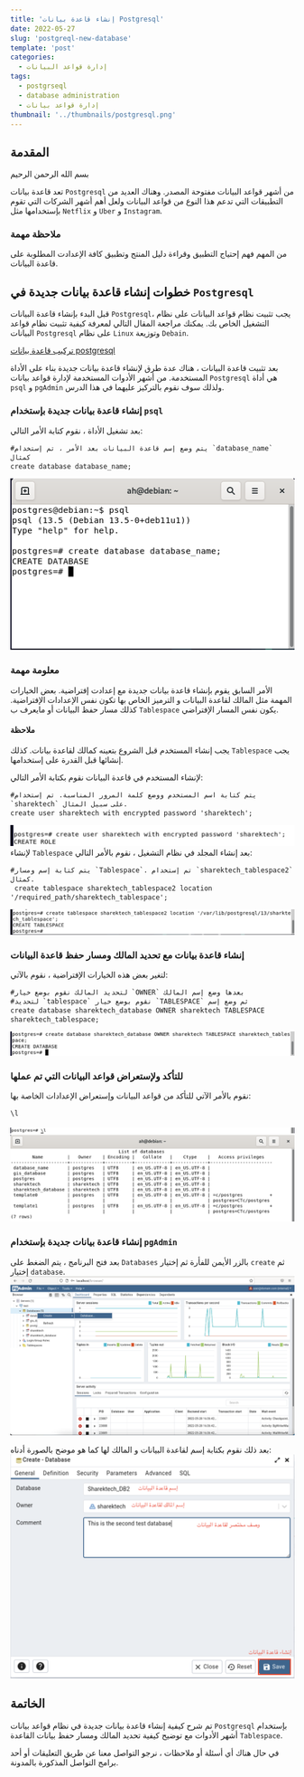 ```yaml
---
title: 'إنشاء قاعدة بيانات Postgresql'
date: 2022-05-27
slug: 'postgreql-new-database'
template: 'post'
categories:
  - إدارة قواعد البيانات
tags:
  - postgrseql
  - database administration
  - إدارة قواعد بيانات 
thumbnail: '../thumbnails/postgresql.png'
---
```


## المقدمة 
بسم الله الرحمن الرحيم

تعد قاعدة بيانات `Postgresql` من أشهر قواعد البيانات مفتوحة المصدر. 
وهناك العديد من التطبيقات التي تدعم هذا النوع من قواعد البيانات ولعل أهم أشهر الشركات التي تقوم بإستخدامها مثل `Netflix` و `Uber` و `Instagram`.


### ملاحظة مهمة
من المهم فهم إحتياج التطبيق وقراءة دليل المنتج وتطبيق كافة الإعدادت المطلوبة على قاعدة البيانات.

##  خطوات إنشاء قاعدة بيانات جديدة في `Postgresql`
قبل البدء بإنشاء قاعدة البيانات `Postgresql`، يجب تثبيت نظام قواعد البيانات على نظام التشغيل الخاص بك. يمكنك مراجعة المقال التالي لمعرفة كيفية تثبيت نظام قواعد البيانات `Postgresql` على نظام `Linux` وتوزيعة `Debain`.

[تركيب قاعدة بيانات postgresql](https://sharektech.com/postgreql-installation/)

 بعد تثبيت قاعدة البيانات ، هناك عدة طرق لإنشاء قاعدة بيانات جديدة بناء على الأداة المستخدمة. من أشهر الأدوات المستخدمة لإدارة قواعد بيانات `Postgresql` هي أداة `psql` و `pgAdmin` ولذلك سوف نقوم بالتركيز عليهما في هذا الدرس.

 ###  إنشاء قاعدة بيانات جديدة بإستخدام `psql`
بعد تشغيل الأداة ، نقوم كتابة الأمر التالي:

```
#يتم وضع إسم قاعدة البيانات بعد الأمر ، تم إستخدام `database_name` كمثال
create database database_name;
```
![أمر create database](../images/postgres-new-database/create-database.png "أمر create database")
### معلومة مهمة
الأمر السابق يقوم بإنشاء قاعدة بيانات جديدة مع إعدادت إفتراضية. بعض الخيارات المهمة مثل المالك 
 لقاعدة البيانات و الترميز الخاص بها تكون نفس الإعدادات الإفتراضية. كذلك مسار حفظ البيانات أو مايعرف ب `Tablespace` يكون نفس المسار الإفتراضي.

#### ملاحظة
يجب إنشاء المستخدم قبل الشروع بتعينه كمالك لقاعدة بيانات. كذلك `Tablespace` يجب إنشائها قبل القدرة على إستخدامها.

لإنشاء المستخدم في قاعدة البيانات نقوم بكتابة الأمر التالي:
```
#يتم كتابة اسم المستخدم ووضع كلمة المرور المناسبة. تم إستخدام  `sharektech` على سبيل المثال.
create user sharektech with encrypted password 'sharektech';
```
![أمر create user](../images/postgres-new-database/create-user.png "أمر create user")
لإنشاء `Tablespace` بعد إنشاء المجلد في نظام التشغيل ، نقوم بالأمر التالي:
```
#يتم كتابة إسم ومسار `Tablespace`. تم إستخدام `sharektech_tablespace2` كمثال.
 create tablespace sharektech_tablespace2 location '/required_path/sharektech_tablespace';
```
![أمر create tablespace](../images/postgres-new-database/create-tablespace.png "أمر create tablespace")
### إنشاء قاعدة بيانات مع تحديد المالك ومسار حفظ قاعدة البيانات 
لتغير بعض هذه الخيارات الإفتراضية ، نقوم بالآتي:
```
#لتحديد المالك نقوم بوضع خيار `OWNER` بعدها وضع إسم المالك
#لتحديد `tablespace` نقوم بوضع خيار `TABLESPACE` ثم وضع إسم
create database sharektech_database OWNER sharektech TABLESPACE sharektech_tablespace;
```
![أمر create database owner](../images/postgres-new-database/create-db-owner-tablepsace.png "أمر create database owner")

### للتأكد ولإستعراض قواعد البيانات التي تم عملها
نقوم بالأمر الآتي للتأكد من قواعد البيانات وإستعراض الإعدادات الخاصة بها:
```
\l
```
![أمر list database](../images/postgres-new-database/list-command.png "أمر list database")
![أمر list database](../images/postgres-new-database/list-database.png "أمر list database")

###  إنشاء قاعدة بيانات جديدة بإستخدام `pgAdmin`
بعد فتح البرنامج ، يتم الضغط على `Databases` بالزر الأيمن للفأرة ثم إختيار `create` ثم إختيار `database`.
![أمر create database pgadmin](../images/postgres-new-database/pgadmin-create-database.png "أمر create database pgadmin")

بعد ذلك نقوم بكتابة إسم لقاعدة البيانات و المالك لها كما هو موضح بالصورة أدناه:
![أمر create database pgadmin2](../images/postgres-new-database/pgadmin-create-database2.png "أمر create database pgadmin2")
## الخاتمة
تم شرح كيفية إنشاء قاعدة بيانات جديدة في نظام قواعد بيانات `Postgresql` 
بإستخدام أشهر الأدوات
مع توضيح كيفية تحديد المالك ومسار حفظ بيانات القاعدة `Tablespace`. 

في حال هناك أي أسئلة أو ملاحظات ، نرجو 
التواصل معنا عن طريق التعليقات أو أحد برامج التواصل المذكورة بالمدونة. 


<Author slug="aalmulla" />

